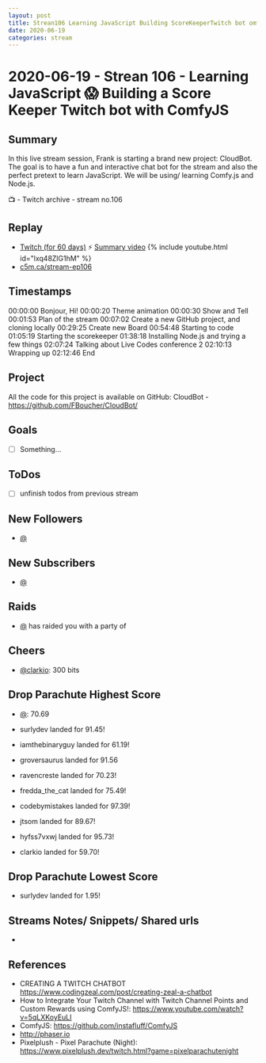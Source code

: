 ```yaml
---
layout: post
title: Strean106 Learning JavaScript Building ScoreKeeperTwitch bot omfyJS
date: 2020-06-19
categories: stream
---
```



# 2020-06-19 - Strean 106 - Learning JavaScript 😱 Building a Score Keeper Twitch bot with ComfyJS

## Summary

In this live stream session, Frank is starting a brand new project: CloudBot. The goal is to have a fun and interactive chat bot for the stream and also the perfect pretext to learn JavaScript. We will be using/ learning Comfy.js and Node.js.

📺 - Twitch archive - stream no.106

## Replay


- [Twitch (for 60 days)](https://www.twitch.tv/videos/)
⚡ [Summary video](https://youtu.be/6I8tc-OObLY)
{% include youtube.html id="lxq48ZlG1hM" %}
<br/><!--more-->
- [c5m.ca/stream-ep106](https://c5m.ca/stream-ep106)

## Timestamps


00:00:00 Bonjour, Hi!
00:00:20 Theme animation
00:00:30 Show and Tell
00:01:53 Plan of the stream
00:07:02 Create a new GitHub project, and cloning locally
00:29:25 Create new Board
00:54:48 Starting to code
01:05:19 Starting the scorekeeper
01:38:18 Installing Node.js and trying a few things
02:07:24 Talking about Live Codes conference 2
02:10:13 Wrapping up 
02:12:46 End


Project
-------

All the code for this project is available on GitHub: CloudBot - https://github.com/FBoucher/CloudBot/



Goals
-----

- [ ] Something...



ToDos
-----
- [ ] unfinish todos from previous stream


New Followers
-------------

- [@](https://www.twitch.tv/)


New Subscribers
---------------

- [@](https://www.twitch.tv/)


Raids
------

- [@](https://www.twitch.tv/) has raided you with a party of 



Cheers
------

- [@clarkio](https://www.twitch.tv/clarkio): 300 bits




Drop Parachute Highest Score
----------------------------

- [@](https://www.twitch.tv/):  70.69

- surlydev landed for 91.45!
- iamthebinaryguy landed for 61.19!
- groversaurus landed for 91.56
- ravencreste landed for 70.23!
- fredda_the_cat landed for 75.49!
- codebymistakes landed for 97.39!
- jtsom landed for 89.67!
- hyfss7vxwj landed for 95.73!
- clarkio landed for 59.70!


Drop Parachute Lowest Score
----------------------------

- surlydev landed for 1.95!


Streams Notes/ Snippets/ Shared urls
-----------------------------------

- 


References
----------

- CREATING A TWITCH CHATBOT	https://www.codingzeal.com/post/creating-zeal-a-chatbot
- How to Integrate Your Twitch Channel with Twitch Channel Points and Custom Rewards using ComfyJS!: https://www.youtube.com/watch?v=5qLXKoyEuLI
- ComfyJS: https://github.com/instafluff/ComfyJS
- http://phaser.io
- Pixelplush - Pixel Parachute (Night): https://www.pixelplush.dev/twitch.html?game=pixelparachutenight
